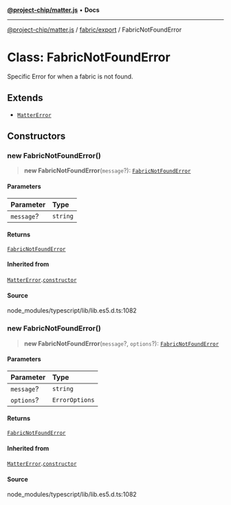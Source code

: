 [**@project-chip/matter.js**](../../../README.md) • **Docs**

***

[@project-chip/matter.js](../../../modules.md) / [fabric/export](../README.md) / FabricNotFoundError

# Class: FabricNotFoundError

Specific Error for when a fabric is not found.

## Extends

- [`MatterError`](../../../common/export/classes/MatterError.md)

## Constructors

### new FabricNotFoundError()

> **new FabricNotFoundError**(`message`?): [`FabricNotFoundError`](FabricNotFoundError.md)

#### Parameters

| Parameter | Type |
| :------ | :------ |
| `message`? | `string` |

#### Returns

[`FabricNotFoundError`](FabricNotFoundError.md)

#### Inherited from

[`MatterError`](../../../common/export/classes/MatterError.md).[`constructor`](../../../common/export/classes/MatterError.md#constructors)

#### Source

node\_modules/typescript/lib/lib.es5.d.ts:1082

### new FabricNotFoundError()

> **new FabricNotFoundError**(`message`?, `options`?): [`FabricNotFoundError`](FabricNotFoundError.md)

#### Parameters

| Parameter | Type |
| :------ | :------ |
| `message`? | `string` |
| `options`? | `ErrorOptions` |

#### Returns

[`FabricNotFoundError`](FabricNotFoundError.md)

#### Inherited from

[`MatterError`](../../../common/export/classes/MatterError.md).[`constructor`](../../../common/export/classes/MatterError.md#constructors)

#### Source

node\_modules/typescript/lib/lib.es5.d.ts:1082
